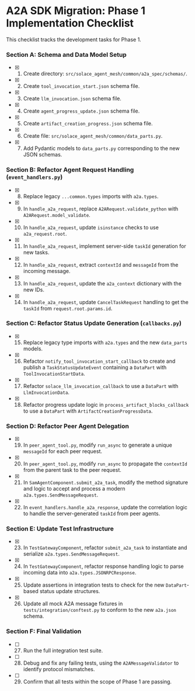 # A2A SDK Migration: Phase 1 Implementation Checklist

This checklist tracks the development tasks for Phase 1.

### Section A: Schema and Data Model Setup

- [x] 1. Create directory: `src/solace_agent_mesh/common/a2a_spec/schemas/`.
- [x] 2. Create `tool_invocation_start.json` schema file.
- [x] 3. Create `llm_invocation.json` schema file.
- [x] 4. Create `agent_progress_update.json` schema file.
- [x] 5. Create `artifact_creation_progress.json` schema file.
- [x] 6. Create file: `src/solace_agent_mesh/common/data_parts.py`.
- [x] 7. Add Pydantic models to `data_parts.py` corresponding to the new JSON schemas.

### Section B: Refactor Agent Request Handling (`event_handlers.py`)

- [x] 8. Replace legacy `...common.types` imports with `a2a.types`.
- [x] 9. In `handle_a2a_request`, replace `A2ARequest.validate_python` with `A2ARequest.model_validate`.
- [x] 10. In `handle_a2a_request`, update `isinstance` checks to use `a2a_request.root`.
- [x] 11. In `handle_a2a_request`, implement server-side `taskId` generation for new tasks.
- [x] 12. In `handle_a2a_request`, extract `contextId` and `messageId` from the incoming message.
- [x] 13. In `handle_a2a_request`, update the `a2a_context` dictionary with the new IDs.
- [x] 14. In `handle_a2a_request`, update `CancelTaskRequest` handling to get the `taskId` from `request.root.params.id`.

### Section C: Refactor Status Update Generation (`callbacks.py`)

- [x] 15. Replace legacy type imports with `a2a.types` and the new `data_parts` models.
- [x] 16. Refactor `notify_tool_invocation_start_callback` to create and publish a `TaskStatusUpdateEvent` containing a `DataPart` with `ToolInvocationStartData`.
- [x] 17. Refactor `solace_llm_invocation_callback` to use a `DataPart` with `LlmInvocationData`.
- [x] 18. Refactor progress update logic in `process_artifact_blocks_callback` to use a `DataPart` with `ArtifactCreationProgressData`.

### Section D: Refactor Peer Agent Delegation

- [x] 19. In `peer_agent_tool.py`, modify `run_async` to generate a unique `messageId` for each peer request.
- [x] 20. In `peer_agent_tool.py`, modify `run_async` to propagate the `contextId` from the parent task to the peer request.
- [x] 21. In `SamAgentComponent.submit_a2a_task`, modify the method signature and logic to accept and process a modern `a2a.types.SendMessageRequest`.
- [x] 22. In `event_handlers.handle_a2a_response`, update the correlation logic to handle the server-generated `taskId` from peer agents.

### Section E: Update Test Infrastructure

- [x] 23. In `TestGatewayComponent`, refactor `submit_a2a_task` to instantiate and serialize `a2a.types.SendMessageRequest`.
- [x] 24. In `TestGatewayComponent`, refactor response handling logic to parse incoming data into `a2a.types.JSONRPCResponse`.
- [x] 25. Update assertions in integration tests to check for the new `DataPart`-based status update structures.
- [x] 26. Update all mock A2A message fixtures in `tests/integration/conftest.py` to conform to the new `a2a.json` schema.

### Section F: Final Validation

- [ ] 27. Run the full integration test suite.
- [ ] 28. Debug and fix any failing tests, using the `A2AMessageValidator` to identify protocol mismatches.
- [ ] 29. Confirm that all tests within the scope of Phase 1 are passing.
